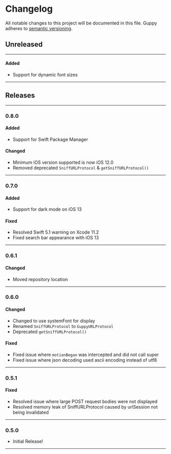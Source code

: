 # Changelog
All notable changes to this project will be documented in this file. Guppy adheres to [semantic versioning](http://semver.org/).


## Unreleased

---

#### Added

* Support for dynamic font sizes

---

## Releases

---

### 0.8.0

#### Added

* Support for Swift Package Manager

#### Changed

* Minimum iOS version supported is now iOS 12.0
* Removed deprecated `SniffURLProtocol` & `getSniffURLProtocol()`

---

### 0.7.0

#### Added

* Support for dark mode on iOS 13

#### Fixed

* Resolved Swift 5.1 warning on Xcode 11.2
* Fixed search bar appearance with iOS 13

---

### 0.6.1

#### Changed

* Moved repository location

---

### 0.6.0

#### Changed

* Changed to use systemFont for display
* Renamed `SniffURLProtocol` to `GuppyURLProtocol`
* Deprecated `getSniffURLProtocol()`

#### Fixed

* Fixed issue where `motionBegan` was intercepted and did not call super
* Fixed issue where json decoding used ascii encoding instead of utf8

---

### 0.5.1

#### Fixed
* Resolved issue where large POST request bodies were not displayed
* Resolved memory leak of SniffURLProtocol caused by urlSession not being invalidated

---

### 0.5.0
* Initial Release!
 
---
